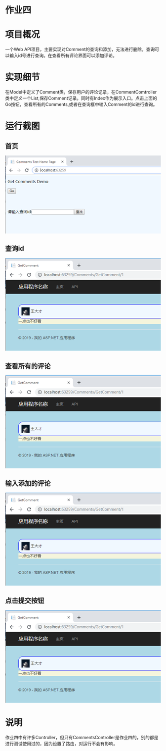 # 作业四

# 项目概况
   一个Web API项目，主要实现对Comment的查询和添加，无法进行删除，查询可以输入id号进行查询。在查看所有评论界面可以添加评论。
# 实现细节
  在Model中定义了Comment类，保存用户的评论记录，在CommentComtroller类中定义一个List,保存Comment记录。同时有Index作为展示入口。点击上面的Go按钮，查看所有的Comments,或者在查询框中输入Comment的id进行查询。
# 运行截图
##  首页
  ![](images/png1.png)
##  查询id
  ![](images/png2.png)
##  查看所有的评论
  ![](images/png2.png)
##  输入添加的评论
  ![](images/png2.png)
##  点击提交按钮
  ![](images/png2.png)
# 说明
   作业四中有许多Controller，但只有CommentsController是作业四的，别的都是进行测试使用过的，因为设置了路由，对运行不会有影响。

